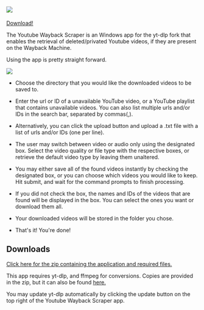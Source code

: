 # ![](https://user-images.githubusercontent.com/142860321/262550654-35188b5f-af80-4680-9c9b-2a11246402f5.png)

[Download!](https://github.com/deitrichl/yt-wayback-scraper#downloads)

The Youtube Wayback Scraper is an Windows app for the yt-dlp fork that enables the retrieval of deleted/privated Youtube videos, if they are present on the Wayback Machine.

Using the app is pretty straight forward.

![](https://user-images.githubusercontent.com/142860321/264523360-3d87d8f1-023d-4aab-bba0-9824504c84b1.png)

- Choose the directory that you would like the downloaded videos to be saved to.

- Enter the url or ID of a unavailable YouTube video, or a YouTube playlist that contains unavailable videos. You can also list multiple urls and/or IDs in the search bar, separated by commas(,).

- Alternatively, you can click the upload button and upload a .txt file with a list of urls and/or IDs (one per line).

- The user may switch between video or audio only using the designated box. Select the video quality or file type with the respective boxes, or retrieve the default video type by leaving them unaltered.

- You may either save all of the found videos instantly by checking the designated box, or you can choose which videos you would like to keep. Hit submit, and wait for the command prompts to finish processing. 

- If you did not check the box, the names and IDs of the videos that are found will be displayed in the box. You can select the ones you want or download them all.

- Your downloaded videos will be stored in the folder you chose.

- That's it! You're done!

  
## Downloads

[Click here for the zip containing the application and required files.](https://github.com/deitrichl/yt-wayback-scraper/releases/download/v1.0/yt-wayback-scraper.zip)

This app requires yt-dlp, and ffmpeg for conversions. Copies are provided in the zip, but it can also be found [here.](https://github.com/yt-dlp/yt-dlp) 

You may update yt-dlp automatically by clicking the update button on the top right of the Youtube Wayback Scraper app.
